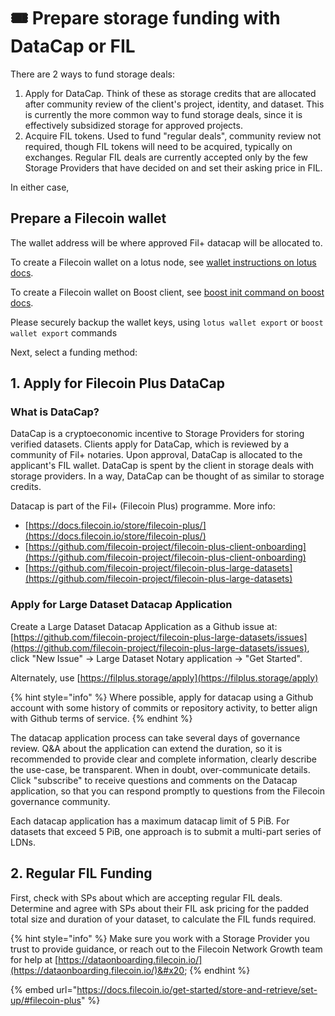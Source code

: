 # 🎟 Prepare storage funding with DataCap or FIL

There are 2 ways to fund storage deals:&#x20;

1. Apply for DataCap. Think of these as storage credits that are allocated after community review of the client's project, identity, and dataset. This is currently the more common way to fund storage deals, since it is effectively subsidized storage for approved projects.
2. Acquire FIL tokens. Used to fund "regular deals", community review not required, though FIL tokens will need to be acquired, typically on exchanges. Regular FIL deals are currently accepted only by the few Storage Providers that have decided on and set their asking price in FIL. &#x20;

In either case,

## Prepare a Filecoin wallet

The wallet address will be where approved Fil+ datacap will be allocated to.&#x20;

To create a Filecoin wallet on a lotus node, see [wallet instructions on lotus docs](https://lotus.filecoin.io/tutorials/lotus/store-and-retrieve/set-up/#get-a-fil-address).

To create a Filecoin wallet on Boost client, see [boost init command on boost docs](https://boost.filecoin.io/getting-started/boost-client).

Please securely backup the wallet keys, using `lotus wallet export` or `boost wallet export` commands&#x20;

Next, select a funding method:&#x20;

## 1. Apply for Filecoin Plus DataCap

### What is DataCap?

DataCap is a cryptoeconomic incentive to Storage Providers for storing verified datasets. Clients apply for DataCap, which is reviewed by a community of Fil+ notaries. Upon approval, DataCap is allocated to the applicant's FIL wallet. DataCap is spent by the client in storage deals with storage providers. In a way, DataCap can be thought of as similar to storage credits.&#x20;

Datacap is part of the Fil+ (Filecoin Plus) programme. More info:

* [https://docs.filecoin.io/store/filecoin-plus/](https://docs.filecoin.io/store/filecoin-plus/)
* [https://github.com/filecoin-project/filecoin-plus-client-onboarding](https://github.com/filecoin-project/filecoin-plus-client-onboarding)
* [https://github.com/filecoin-project/filecoin-plus-large-datasets](https://github.com/filecoin-project/filecoin-plus-large-datasets)

### Apply for **Large Dataset Datacap Application**&#x20;

Create a Large Dataset Datacap Application as a Github issue at:\
[https://github.com/filecoin-project/filecoin-plus-large-datasets/issues](https://github.com/filecoin-project/filecoin-plus-large-datasets/issues),  \
click "New Issue" -> Large Dataset Notary application -> "Get Started".

Alternately, use [https://filplus.storage/apply](https://filplus.storage/apply) &#x20;

{% hint style="info" %}
Where possible, apply for datacap using a Github account with some history of commits or repository activity, to better align with Github terms of service.
{% endhint %}

The datacap application process can take several days of governance review. Q\&A about the application can extend the duration, so it is recommended to provide clear and complete information, clearly describe the use-case, be transparent. When in doubt, over-communicate details. Click "subscribe" to receive questions and comments on the Datacap application, so that you can respond promptly to questions from the Filecoin governance community.

Each datacap application has a maximum datacap limit of 5 PiB. For datasets that exceed 5 PiB, one approach is to submit a multi-part series of LDNs.&#x20;



## 2. Regular FIL Funding

First, check with SPs about which are accepting regular FIL deals. Determine and agree with SPs about their FIL ask pricing for the padded total size and duration of your dataset, to calculate the FIL funds required.&#x20;

{% hint style="info" %}
Make sure you work with a Storage Provider you trust to provide guidance, or reach out to the Filecoin Network Growth team for help at [https://dataonboarding.filecoin.io/](https://dataonboarding.filecoin.io/)&#x20;
{% endhint %}



{% embed url="https://docs.filecoin.io/get-started/store-and-retrieve/set-up/#filecoin-plus" %}
